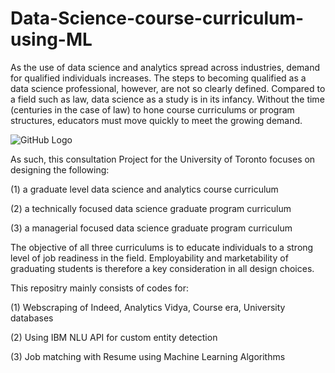 # Data-Science-course-curriculum-using-ML

As the use of data science and analytics spread across industries, demand for qualified individuals increases. The steps to becoming qualified as a data science professional, however, are not so clearly defined. Compared to a field such as law, data science as a study is in its infancy. Without the time (centuries in the case of law) to hone course curriculums or program structures, educators must move quickly to meet the growing demand.

![GitHub Logo](https://honingds.com/wp-content/uploads/2019/03/data-science-course-training-in-Hyderabad-1024x576.png)

As such, this consultation Project for the University of Toronto focuses on designing the following:

(1) a graduate level data science and analytics course curriculum

(2) a technically focused data science graduate program curriculum

(3) a managerial focused data science graduate program curriculum


The objective of all three curriculums is to educate individuals to a strong level of job readiness in the field. Employability and marketability of graduating students is therefore a key consideration in all design choices.


This repositry mainly consists of codes for:

(1) Webscraping of Indeed, Analytics Vidya, Course era, University databases

(2) Using IBM NLU API for custom entity detection

(3) Job matching with Resume using Machine Learning Algorithms
